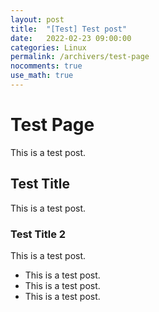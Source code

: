 ```yaml
---
layout: post
title:  "[Test] Test post"
date:   2022-02-23 09:00:00
categories: Linux
permalink: /archivers/test-page
nocomments: true
use_math: true 
---
```


# Test Page

This is a test post.

## Test Title

This is a test post.

### Test Title 2

This is a test post.

- This is a test post.
- This is a test post.
- This is a test post.

